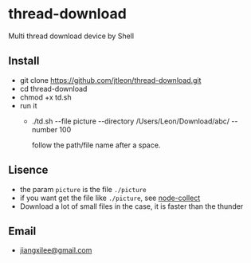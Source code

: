 # thread-download
Multi thread download device by Shell

## Install
* git clone https://github.com/jtleon/thread-download.git
* cd thread-download
* chmod +x td.sh
* run it
    * ./td.sh --file picture --directory /Users/Leon/Download/abc/ --number 100

        follow the path/file name after a space.

## Lisence
* the param `picture` is the file `./picture`
* if you want  get the file like `./picture`, see [node-collect](https://github.com/jtleon/node-collect)
* Download a lot of small files in the case, it is faster than the thunder

## Email
* jiangxilee@gmail.com
